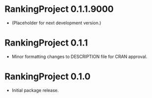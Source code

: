 # RankingProject 0.1.1.9000

* (Placeholder for next development version.)

# RankingProject 0.1.1

* Minor formatting changes to DESCRIPTION file for CRAN approval.

# RankingProject 0.1.0

* Initial package release.
